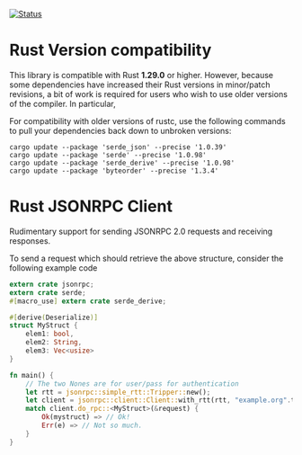 [![Status](https://travis-ci.org/apoelstra/rust-jsonrpc.png?branch=master)](https://travis-ci.org/apoelstra/rust-jsonrpc)

# Rust Version compatibility

This library is compatible with Rust **1.29.0** or higher. However, because some
dependencies have increased their Rust versions in minor/patch revisions, a bit
of work is required for users who wish to use older versions of the compiler.
In particular,

For compatibility with older versions of rustc, use the following commands to
pull your dependencies back down to unbroken versions:
```
cargo update --package 'serde_json' --precise '1.0.39'
cargo update --package 'serde' --precise '1.0.98'
cargo update --package 'serde_derive' --precise '1.0.98'
cargo update --package 'byteorder' --precise '1.3.4'
```

# Rust JSONRPC Client

Rudimentary support for sending JSONRPC 2.0 requests and receiving responses.

To send a request which should retrieve the above structure, consider the following
example code

```rust
extern crate jsonrpc;
extern crate serde;
#[macro_use] extern crate serde_derive;

#[derive(Deserialize)]
struct MyStruct {
    elem1: bool,
    elem2: String,
    elem3: Vec<usize>
}

fn main() {
    // The two Nones are for user/pass for authentication
    let rtt = jsonrpc::simple_rtt::Tripper::new();
    let client = jsonrpc::client::Client::with_rtt(rtt, "example.org".to_owned(), None, None);
    match client.do_rpc::<MyStruct>(&request) {
        Ok(mystruct) => // Ok!
        Err(e) => // Not so much.
    }
}

```

